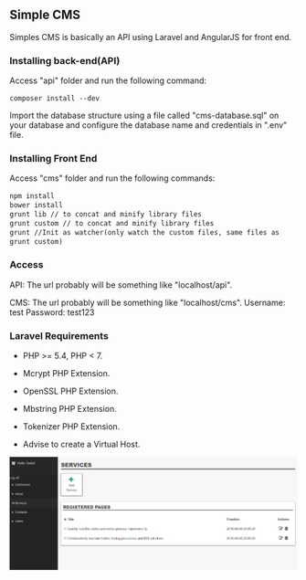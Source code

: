 ## Simple CMS
Simples CMS is basically an API using Laravel and AngularJS for front end.

### Installing back-end(API)
Access "api" folder and run the following command:

~~~
composer install --dev
~~~

Import the database structure using a file called "cms-database.sql" on your database and configure the database name and credentials in ".env" file.

### Installing Front End
Access "cms" folder and run the following commands:

~~~
npm install
bower install
grunt lib // to concat and minify library files
grunt custom // to concat and minify library files
grunt //Init as watcher(only watch the custom files, same files as grunt custom)
~~~

### Access	
API:
The url probably will be something like "localhost/api".

CMS:
The url probably will be something like "localhost/cms".
Username: test
Password: test123


### Laravel Requirements
- PHP >= 5.4, PHP < 7.
- Mcrypt PHP Extension.
- OpenSSL PHP Extension.
- Mbstring PHP Extension.
- Tokenizer PHP Extension.



- Advise to create a Virtual Host.

![Page Services CMS](https://github.com/marlonbarcarol/simple-cms/blob/master/example-img-cms.png "Page Services CMS")
